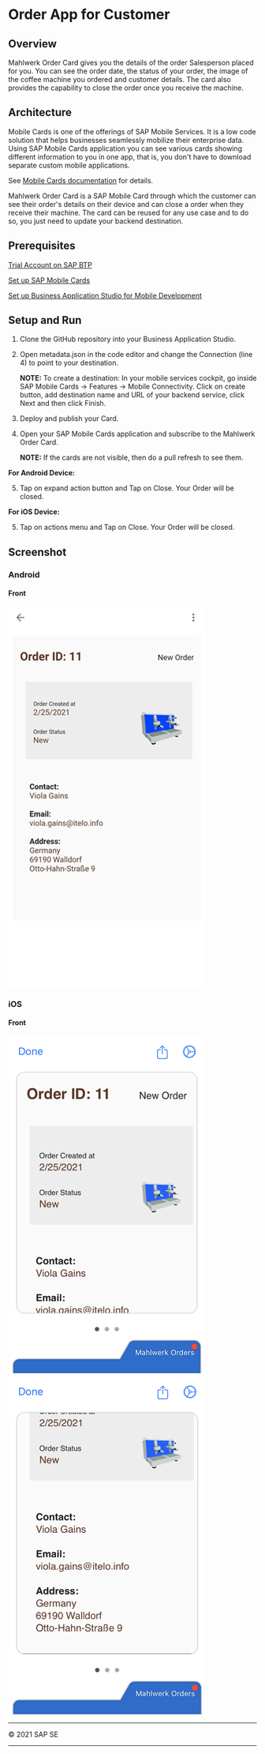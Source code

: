 # Order App for Customer

## Overview

Mahlwerk Order Card gives you the details of the order Salesperson placed for you. You can see the order date, the status of your order, the image of the coffee machine you ordered and customer details.  The card also provides the capability to close the order once you receive the machine.

## Architecture

Mobile Cards is one of the offerings of SAP Mobile Services. It is a low code solution that helps businesses seamlessly mobilize their enterprise data. Using SAP Mobile Cards application you can see various cards showing different information to you in one app, that is, you don't have to download separate custom mobile applications.

See [Mobile Cards documentation](https://help.sap.com/doc/f53c64b93e5140918d676b927a3cd65b/Cloud/en-US/docs-en/guides/getting-started/mck/mck-overview.html) for details.

Mahlwerk Order Card is a SAP Mobile Card through which the customer can see their order's details on their device and can close a order when they receive their machine.
The card can be reused for any use case and to do so, you just need to update your backend destination.

## Prerequisites

[Trial Account on SAP BTP](https://developers.sap.com/tutorials/hcp-create-trial-account.html)

[Set up SAP Mobile Cards](https://developers.sap.com/tutorials/cp-mobile-cards-setup.html)

[Set up Business Application Studio for Mobile Development](https://developers.sap.com/mission.mobile-cards-develop.html)

## Setup and Run

1. Clone the GitHub repository into your Business Application Studio.
2. Open metadata.json in the code editor and change the Connection (line 4) to point to your destination.

    **NOTE:** To create a destination: In your mobile services cockpit, go inside SAP Mobile Cards &rarr; Features &rarr; Mobile Connectivity. Click on create button, add destination name and URL of your backend service, click Next and then click Finish. 

3. Deploy and publish your Card.
4. Open your SAP Mobile Cards application and subscribe to the Mahlwerk Order Card.

    **NOTE:** If the cards are not visible, then do a pull refresh to see them.

**For Android Device:**

5. Tap on expand action button and Tap on Close. Your Order will be closed.

**For iOS Device:**

5. Tap on actions menu and Tap on Close. Your Order will be closed.

## Screenshot

### Android

#### Front

![Mahlwerk Order Card Android Front Screenshot](screens/android_front.png)

### iOS

#### Front

![Mahlwerk Order Card iOS Front Screenshot](screens/ios_front1.png)
![Mahlwerk Order Card iOS Front Screenshot](screens/ios_front2.png)

<hr>
© 2021 SAP SE
<hr>
